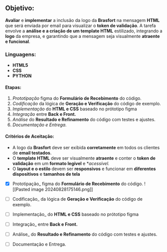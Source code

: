 ## Objetivo:

**Avaliar** e **implementar** a inclusão da logo da **Brasfort** na mensagem **HTML** que será enviada por email para visualizar o **token de validação**. A tarefa envolve a **análise e a criação de um template HTML** estilizado, integrando a **logo** da empresa, e garantindo que a mensagem seja visualmente **atraente e funcional**.

### Linguagens:
- **HTML5**
- **CSS**
- **PYTHON**
#### Etapas:

1. _Prototipação_ figma do **Formulário de Recebimento** do código.
2. _Codificação_ da lógica de **Geração e Verificação** do código de exemplo.
3. _Implementação_ do **HTML e CSS** baseado no prótotipo figma
4. _Integração_ entre **Back e Front.**
5. _Análise_ do **Resultado e Refinamento** do código com testes e ajustes.
6. *Documentação e Entrega.*

#### **Critérios de Aceitação:** 

- A logo da **Brasfort** deve ser exibida **corretamente** em todos os clientes de **email testados**.
- O **template HTML** deve ser visualmente **atraente** e conter o **token de validação** em um **formato legível** e **acessível.*
- O **layout e o estilo** devem ser **responsivos** e funcionar em **diferentes dispositivos** e **tamanhos de tela**

- [x] Prototipação_ figma do **Formulário de Recebimento** do código.
		![[Pasted image 20240828175146.png]]

- [ ] Codificação_ da lógica de **Geração e Verificação** do código de exemplo.
- [ ] Implementação_ do **HTML e CSS** baseado no prótotipo figma
- [ ] Integração_ entre **Back e Front.**
- [ ] Análise_ do **Resultado e Refinamento** do código com testes e ajustes.
- [ ] Documentação e Entrega.